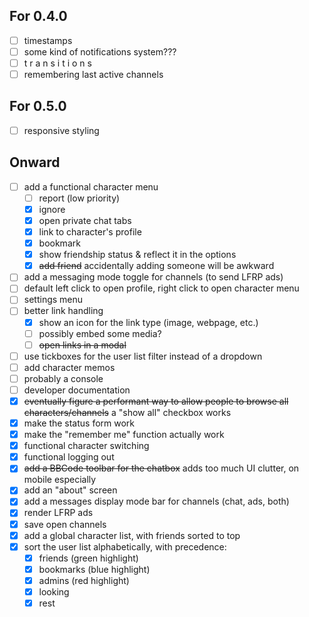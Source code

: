 ## For 0.4.0
- [ ] timestamps
- [ ] some kind of notifications system???
- [ ] t r a n s i t i o n s
- [ ] remembering last active channels

## For 0.5.0
- [ ] responsive styling

## Onward
- [ ] add a functional character menu
  - [ ] report (low priority)
  - [x] ignore
  - [x] open private chat tabs
  - [x] link to character's profile
  - [x] bookmark
  - [x] show friendship status & reflect it in the options
  - [x] ~~add friend~~ accidentally adding someone will be awkward
- [ ] add a messaging mode toggle for channels (to send LFRP ads)
- [ ] default left click to open profile, right click to open character menu
- [ ] settings menu
- [ ] better link handling
  - [x] show an icon for the link type (image, webpage, etc.)
  - [ ] possibly embed some media?
  - [ ] ~~open links in a modal~~
- [ ] use tickboxes for the user list filter instead of a dropdown
- [ ] add character memos
- [ ] probably a console
- [ ] developer documentation
- [x] ~~eventually figure a performant way to allow people to browse all characters/channels~~ a "show all" checkbox works
- [x] make the status form work
- [x] make the "remember me" function actually work
- [x] functional character switching
- [x] functional logging out
- [x] ~~add a BBCode toolbar for the chatbox~~ adds too much UI clutter, on mobile especially
- [x] add an "about" screen
- [x] add a messages display mode bar for channels (chat, ads, both)
- [x] render LFRP ads
- [x] save open channels
- [x] add a global character list, with friends sorted to top
- [x] sort the user list alphabetically, with precedence:
  - [x] friends (green highlight)
  - [x] bookmarks (blue highlight)
  - [x] admins (red highlight)
  - [x] looking
  - [x] rest
